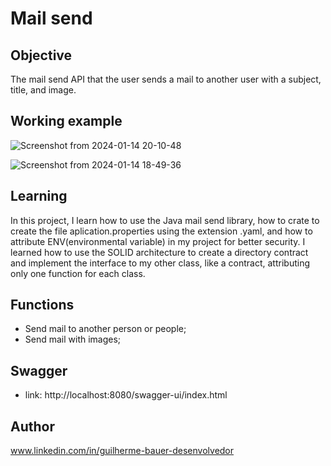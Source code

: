 # Mail send

## Objective
The mail send API that the user sends a mail to another user with a subject, title, and image.

## Working example
![Screenshot from 2024-01-14 20-10-48](https://github.com/GuilhermeBauer16/mail-send/assets/123701893/f14e1941-b3fd-49dd-a972-c1f1b6fac331)


![Screenshot from 2024-01-14 18-49-36](https://github.com/GuilhermeBauer16/mail-send/assets/123701893/1784c9b6-abc0-44f0-a4f0-757be8a39ab2)


## Learning 
In this project, I learn how to use the Java mail send library, how to crate to create the file aplication.properties using the extension .yaml, and how to attribute ENV(environmental variable) in my project for better security. I learned how to use the SOLID architecture to create a directory contract and implement the interface to my other class, like a contract, attributing only one function for each class.

## Functions

* Send mail to another person or people;
* Send mail with images;

## Swagger 
* link: http://localhost:8080/swagger-ui/index.html 

## Author
 www.linkedin.com/in/guilherme-bauer-desenvolvedor
